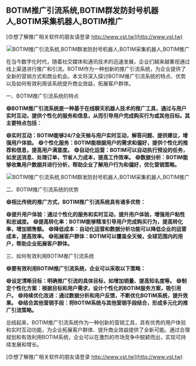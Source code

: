 ## **BOTIM推广引流系统,BOTIM群发防封号机器人,BOTIM采集机器人,BOTIM推广**

[😍想了解推广相关软件的朋友请登录 http://www.vst.tw](http://www.vst.tw)

 <center><img src="https://vst.tw/MP4/tuiguang/png/8.png" alt="BOTIM推广引流系统,BOTIM群发防封号机器人,BOTIM采集机器人,BOTIM推广"></center>

在当今数字化时代，随着社交媒体和通讯技术的迅速发展，企业们越来越重视通过线上渠道进行推广和引流。BOTIM作为一种创新的推广引流系统，为企业提供了全新的营销方式和商业机会。本文将深入探讨BOTIM推广引流系统的特点、优势以及如何有效利用该系统提升商业效益，拓展客户群体。

一、BOTIM推广引流系统的特点

**😄BOTIM推广引流系统是一种基于在线聊天机器人技术的推广工具，通过与用户实时互动，提供个性化的服务和信息，从而引导用户完成购买行为或其他目标。其主要特点包括：**

**😄实时互动：BOTIM能够24/7全天候与用户实时互动，解答问题、提供建议，增强用户体验。**
**😄个性化服务：BOTIM能根据用户的需求和偏好，提供个性化的推荐和信息，提高用户满意度。**
**😄自动化运营：BOTIM可以自动执行预设的任务，如发送消息、处理订单，节省人力成本，提高工作效率。**
**😄数据分析：BOTIM能够收集用户数据并进行分析，帮助企业了解用户行为和偏好，优化营销策略。**

 <center><img src="https://vst.tw/MP4/tuiguang/png/3.png" alt="BOTIM推广引流系统,BOTIM群发防封号机器人,BOTIM采集机器人,BOTIM推广"></center>

二、BOTIM推广引流系统的优势

**😄相比传统的推广方式，BOTIM推广引流系统具有诸多优势：**

**😄提升用户体验：通过个性化的服务和实时互动，提升用户体验，增强用户粘性和忠诚度。**
**😄提高转化率：BOTIM能够精准引导用户完成购买行为，提高转化率，增加销售额。**
**😄降低成本：自动化运营和数据分析功能可以降低企业的运营成本，提高效率。**
**😄拓展客户群体：BOTIM可以覆盖全天候，全球范围内的用户，帮助企业拓展客户群体。**

三、如何有效利用BOTIM推广引流系统

**😄要有效利用BOTIM推广引流系统，企业可以采取以下策略：**

**😄设定清晰目标：明确推广引流的具体目标，如增加销量、提高知名度等。**
**😄制定个性化方案：根据目标和用户需求，设计个性化的BOTIM服务方案，吸引用户。**
**😄持续优化改进：通过数据分析和用户反馈，不断优化BOTIM系统，提升效果。**
**😄结合其他营销手段：将BOTIM系统与其他营销手段结合，形成多元化的推广引流策略。**

总结起来，BOTIM推广引流系统作为一种创新的营销工具，具有优秀的用户体验和实时互动功能，为企业拓展客户群体、提升商业效益提供了全新可能。通过合理规划和有效利用BOTIM系统，企业可以在激烈的市场竞争中脱颖而出，实现可持续发展和增长。

[😍想了解推广相关软件的朋友请登录 http://www.vst.tw](http://www.vst.tw)




